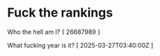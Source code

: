 # Fuck the rankings

Who the hell am I?
{ 26687989 }

What fucking year is it?
[ 2025-03-27T03:40:00Z ]

